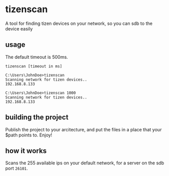 # tizenscan
A tool for finding tizen devices on your network, so you can sdb to the device easily

## usage
The default timeout is 500ms.
```
tizenscan [timeout in ms]
```

```
C:\Users\JohnDoe>tizenscan
Scanning network for tizen devices..
192.168.8.133
```
```
C:\Users\JohnDoe>tizenscan 1000
Scanning network for tizen devices..
192.168.8.133
```

## building the project
Publish the project to your arcitecture, and put the files in a place that your $path points to.
Enjoy!

## how it works
Scans the 255 available ips on your default network, for a server on the sdb port `26101`.
